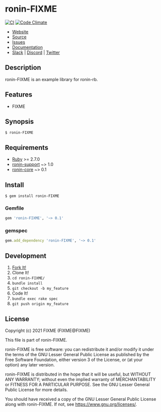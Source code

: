 # ronin-FIXME

[![CI](https://github.com/ronin-rb/ronin-FIXME/actions/workflows/ruby.yml/badge.svg)](https://github.com/ronin-rb/ronin-FIXME/actions/workflows/ruby.yml)
[![Code Climate](https://codeclimate.com/github/ronin-rb/ronin-FIXME.svg)](https://codeclimate.com/github/ronin-rb/ronin-FIXME)

* [Website](https://ronin-rb.dev/)
* [Source](https://github.com/ronin-rb/ronin-FIXME)
* [Issues](https://github.com/ronin-rb/ronin-FIXME/issues)
* [Documentation](https://ronin-rb.dev/docs/ronin-FIXME/frames)
* [Slack](https://ronin-rb.slack.com) |
  [Discord](https://discord.gg/6WAb3PsVX9) |
  [Twitter](https://twitter.com/ronin_rb)

## Description

ronin-FIXME is an example library for ronin-rb.

## Features

* FIXME

## Synopsis

```shell
$ ronin-FIXME
```

## Requirements

* [Ruby] >= 2.7.0
* [ronin-support] ~> 1.0
* [ronin-core] ~> 0.1

## Install

```shell
$ gem install ronin-FIXME
```

### Gemfile

```ruby
gem 'ronin-FIXME', '~> 0.1'
```

### gemspec

```ruby
gem.add_dependency 'ronin-FIXME', '~> 0.1'
```

## Development

1. [Fork It!](https://github.com/ronin-rb/ronin-FIXME/fork)
2. Clone It!
3. `cd ronin-FIXME/`
4. `bundle install`
5. `git checkout -b my_feature`
6. Code It!
7. `bundle exec rake spec`
8. `git push origin my_feature`

## License

Copyright (c) 2021 FIXME (FIXME@FIXME)

This file is part of ronin-FIXME.

ronin-FIXME is free software: you can redistribute it and/or modify
it under the terms of the GNU Lesser General Public License as published
by the Free Software Foundation, either version 3 of the License, or
(at your option) any later version.

ronin-FIXME is distributed in the hope that it will be useful,
but WITHOUT ANY WARRANTY; without even the implied warranty of
MERCHANTABILITY or FITNESS FOR A PARTICULAR PURPOSE.  See the
GNU Lesser General Public License for more details.

You should have received a copy of the GNU Lesser General Public License
along with ronin-FIXME.  If not, see <https://www.gnu.org/licenses/>.

[Ruby]: https://www.ruby-lang.org
[ronin-support]: https://github.com/ronin-rb/ronin-support#readme
[ronin-core]: https://github.com/ronin-rb/ronin-core#readme
